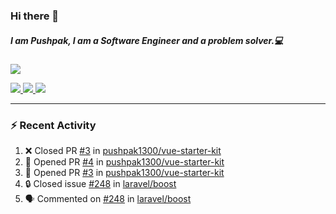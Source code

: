 ### Hi there 👋

##### I am Pushpak, I am a Software Engineer and a problem solver.💻

<a href='https://twitter.com/pushpak1300'><a href="https://pushpak1300.me/" target="_blank">
  <img src="https://img.shields.io/badge/website-%23E34F26.svg?&style=for-the-badge" />
</a> 
 
 <a href="https://twitter.com/pushpak1300" target="_blank">
  <img src="https://img.shields.io/badge/twitter-%231DA1F2.svg?&style=for-the-badge&logo=twitter&logoColor=white" />
</a> 

<a href="https://www.linkedin.com/in/pushpak-c-286b17b1/" target="_blank">
  <img src="https://img.shields.io/badge/linkedin-%230077B5.svg?&style=for-the-badge&logo=linkedin&logoColor=white" />
</a> 

<a href="https://dev.to/pushpak1300/" target="_blank">
  <img src="http://img.shields.io/badge/dev.to-gray?style=for-the-badge&logo=dev.to&?logoColor=white?logoWidth=100?label=" />
</a> 


</p>

---

### ⚡ Recent Activity

<!--START_SECTION:activity-->
1. ❌ Closed PR [#3](undefined) in [pushpak1300/vue-starter-kit](https://github.com/pushpak1300/vue-starter-kit)
2. 💪 Opened PR [#4](undefined) in [pushpak1300/vue-starter-kit](https://github.com/pushpak1300/vue-starter-kit)
3. 💪 Opened PR [#3](undefined) in [pushpak1300/vue-starter-kit](https://github.com/pushpak1300/vue-starter-kit)
4. 🔒 Closed issue [#248](https://github.com/laravel/boost/issues/248) in [laravel/boost](https://github.com/laravel/boost)
5. 🗣 Commented on [#248](https://github.com/laravel/boost/issues/248#issuecomment-3437084449) in [laravel/boost](https://github.com/laravel/boost)
<!--END_SECTION:activity-->
